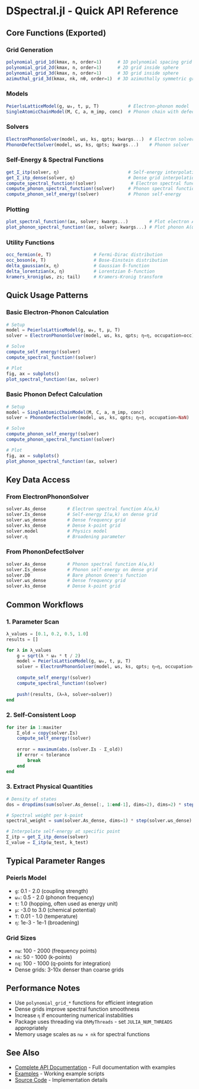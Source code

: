 # DSpectral.jl - Quick API Reference

## Core Functions (Exported)

### Grid Generation
```julia
polynomial_grid_1d(kmax, n, order=1)      # 1D polynomial spacing grid
polynomial_grid_2d(kmax, n, order=1)      # 2D grid inside sphere
polynomial_grid_3d(kmax, n, order=1)      # 3D grid inside sphere  
azimuthal_grid_3d(kmax, nk, nθ, order=1)  # 3D azimuthally symmetric grid
```

### Models
```julia
PeierlsLatticeModel(g, ω₀, t, μ, T)           # Electron-phonon model
SingleAtomicChainModel(M, C, a, m_imp, conc)  # Phonon chain with defects
```

### Solvers
```julia
ElectronPhononSolver(model, ωs, ks, qpts; kwargs...)  # Electron solver
PhononDefectSolver(model, ωs, ks, qpts; kwargs...)    # Phonon solver
```

### Self-Energy & Spectral Functions
```julia
get_Σ_itp(solver, η)                          # Self-energy interpolation
get_Σ_itp_dense(solver, η)                    # Dense grid interpolation
compute_spectral_function!(solver)             # Electron spectral function
compute_phonon_spectral_function!(solver)     # Phonon spectral function
compute_phonon_self_energy!(solver)           # Phonon self-energy
```

### Plotting
```julia
plot_spectral_function!(ax, solver; kwargs...)        # Plot electron A(ω,k)
plot_phonon_spectral_function!(ax, solver; kwargs...) # Plot phonon A(ω,k)
```

### Utility Functions
```julia
occ_fermion(e, T)                # Fermi-Dirac distribution
occ_boson(e, T)                  # Bose-Einstein distribution  
delta_gaussian(x, η)             # Gaussian δ-function
delta_lorentzian(x, η)           # Lorentzian δ-function
kramers_kronig(ωs, zs; tail)     # Kramers-Kronig transform
```

## Quick Usage Patterns

### Basic Electron-Phonon Calculation
```julia
# Setup
model = PeierlsLatticeModel(g, ω₀, t, μ, T)
solver = ElectronPhononSolver(model, ωs, ks, qpts; η=η, occupation=occ)

# Solve
compute_self_energy!(solver)  
compute_spectral_function!(solver)

# Plot
fig, ax = subplots()
plot_spectral_function!(ax, solver)
```

### Basic Phonon Defect Calculation  
```julia
# Setup
model = SingleAtomicChainModel(M, C, a, m_imp, conc)
solver = PhononDefectSolver(model, ωs, ks, qpts; η=η, occupation=NaN)

# Solve
compute_phonon_self_energy!(solver)
compute_phonon_spectral_function!(solver)

# Plot
fig, ax = subplots()
plot_phonon_spectral_function!(ax, solver)
```

## Key Data Access

### From ElectronPhononSolver
```julia
solver.As_dense        # Electron spectral function A(ω,k)
solver.Σs_dense        # Self-energy Σ(ω,k) on dense grid
solver.ωs_dense        # Dense frequency grid
solver.ks_dense        # Dense k-point grid
solver.model           # Physics model
solver.η               # Broadening parameter
```

### From PhononDefectSolver
```julia
solver.As_dense        # Phonon spectral function A(ω,k)
solver.Σs_dense        # Phonon self-energy on dense grid
solver.D0              # Bare phonon Green's function
solver.ωs_dense        # Dense frequency grid
solver.ks_dense        # Dense k-point grid
```

## Common Workflows

### 1. Parameter Scan
```julia
λ_values = [0.1, 0.2, 0.5, 1.0]
results = []

for λ in λ_values
    g = sqrt(λ * ω₀ * t / 2)
    model = PeierlsLatticeModel(g, ω₀, t, μ, T)
    solver = ElectronPhononSolver(model, ωs, ks, qpts; η=η, occupation=occ)
    
    compute_self_energy!(solver)
    compute_spectral_function!(solver)
    
    push!(results, (λ=λ, solver=solver))
end
```

### 2. Self-Consistent Loop
```julia
for iter in 1:maxiter
    Σ_old = copy(solver.Σs)
    compute_self_energy!(solver)
    
    error = maximum(abs.(solver.Σs - Σ_old))
    if error < tolerance
        break
    end
end
```

### 3. Extract Physical Quantities
```julia
# Density of states
dos = dropdims(sum(solver.As_dense[:, 1:end-1], dims=2), dims=2) * step(solver.ks_dense)

# Spectral weight per k-point  
spectral_weight = sum(solver.As_dense, dims=1) * step(solver.ωs_dense)

# Interpolate self-energy at specific point
Σ_itp = get_Σ_itp_dense(solver)
Σ_value = Σ_itp(ω_test, k_test)
```

## Typical Parameter Ranges

### Peierls Model
- `g`: 0.1 - 2.0 (coupling strength)
- `ω₀`: 0.5 - 2.0 (phonon frequency)  
- `t`: 1.0 (hopping, often used as energy unit)
- `μ`: -3.0 to 3.0 (chemical potential)
- `T`: 0.01 - 1.0 (temperature)
- `η`: 1e-3 - 1e-1 (broadening)

### Grid Sizes
- `nω`: 100 - 2000 (frequency points)
- `nk`: 50 - 1000 (k-points) 
- `nq`: 100 - 1000 (q-points for integration)
- Dense grids: 3-10x denser than coarse grids

## Performance Notes

- Use `polynomial_grid_*` functions for efficient integration
- Dense grids improve spectral function smoothness
- Increase `η` if encountering numerical instabilities  
- Package uses threading via `OhMyThreads` - set `JULIA_NUM_THREADS` appropriately
- Memory usage scales as `nω × nk` for spectral functions

## See Also

- [Complete API Documentation](DSpectral_API_Documentation.md) - Full documentation with examples
- [Examples](../examples/) - Working example scripts
- [Source Code](../src/) - Implementation details